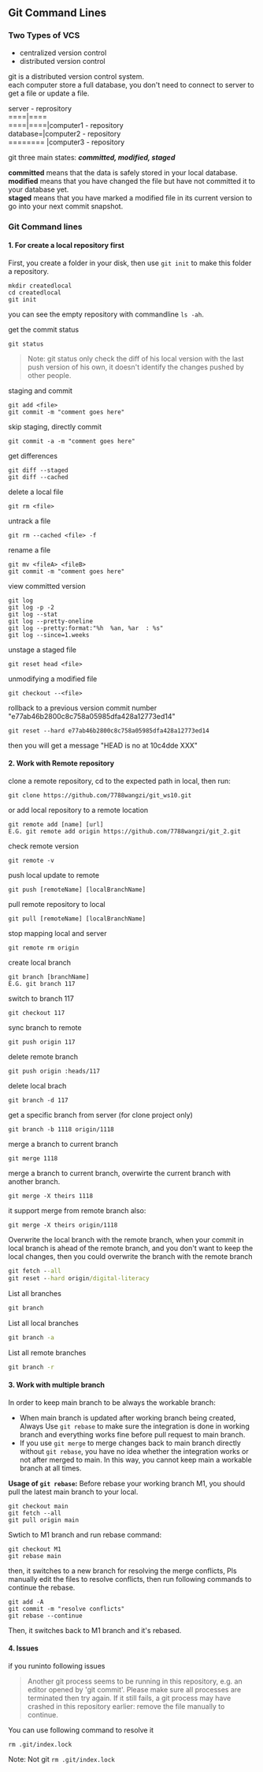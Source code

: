 ## Git Command Lines

### Two Types of VCS

- centralized version control  
- distributed version control 

git is a distributed version control system.  
each computer store a full database, you don't need to connect to server to get a file or update a file.

server - reprository  
====|====  
====|====|computer1 - repository  
database=|computer2 - repository  
======== |computer3 - repository  

git three main states: ***committed, modified, staged***

**committed** means that the data is safely stored in your local database.  
**modified** means that you have changed the file but have not committed it to your database yet.  
**staged** means that you have marked a modified file in its current version to go into your next commit snapshot.  

### Git Command lines

#### 1. For create a local repository first

First, you create a folder in your disk, then use `git init` to make this folder a repository.  

    mkdir createdlocal
    cd createdlocal
    git init


you can see the empty repository with commandline `ls -ah`.


get the commit status  

	git status

>Note: git status only check the diff of his local version with the last push version of his own, it doesn't identify the changes pushed by other people.

staging and commit 
   
	git add <file>  
	git commit -m "comment goes here"  

skip staging, directly commit

	git commit -a -m "comment goes here"

get differences

	git diff --staged
	git diff --cached

delete a local file

	git rm <file>

untrack a file

	git rm --cached <file> -f

rename a file

	git mv <fileA> <fileB>
	git commit -m "comment goes here"

view committed version
	
	git log  
	git log -p -2  
	git log --stat  
	git log --pretty-oneline  
	git log --pretty:format:"%h  %an, %ar  : %s"  
	git log --since=1.weeks  
	

unstage a staged file

	git reset head <file>

unmodifying a modified file

	git checkout --<file>

rollback to a previous version  commit number "e77ab46b2800c8c758a05985dfa428a12773ed14"  

    git reset --hard e77ab46b2800c8c758a05985dfa428a12773ed14

then you will get a message "HEAD is no at 10c4dde XXX"



#### 2. Work with Remote repository
clone a remote repository, cd to the expected path in local, then run:

	git clone https://github.com/7788wangzi/git_ws10.git

or add local repository to a remote location

	git remote add [name] [url]
	E.G. git remote add origin https://github.com/7788wangzi/git_2.git

check remote version

	git remote -v

push local update to remote

	git push [remoteName] [localBranchName]

pull remote repository to local

	git pull [remoteName] [localBranchName]

stop mapping local and server

	git remote rm origin

create local branch

	git branch [branchName]
	E.G. git branch 117

switch to branch 117

	git checkout 117

sync branch to remote

	git push origin 117

delete remote branch

	git push origin :heads/117

delete local brach

	git branch -d 117

get a specific branch from server (for clone project only)

	git branch -b 1118 origin/1118

merge a branch to current branch

	git merge 1118

merge a branch to current branch, overwirte the current branch with another branch.

```
git merge -X theirs 1118
```

it support merge from remote branch also:

```
git merge -X theirs origin/1118
```

Overwrite the local branch with the remote branch, when your commit in local branch is ahead of the remote branch, and you don't want to keep the local changes, then you could overwrite the branch with the remote branch

```cmd
git fetch --all
git reset --hard origin/digital-literacy
```

List all branches
```cmd
git branch
```

List all local branches
```cmd
git branch -a
```

List all remote branches
```cmd
git branch -r
```

#### 3. Work with multiple branch
In order to keep main branch to be always the workable branch:
- When main branch is updated after working branch being created, Always Use `git rebase` to make sure the integration is done in working branch and everything works fine before pull request to main branch.
- If you use `git merge` to merge changes back to main branch directly without `git rebase`, you have no idea whether the integration works or not after merged to main. In this way, you cannot keep main a workable branch at all times.

**Usage of `git rebase`:**
Before rebase your working branch M1, you should pull the latest main branch to your local.
```git
git checkout main
git fetch --all
git pull origin main
```

Swtich to M1 branch and run rebase command:
```git
git checkout M1
git rebase main
```
then, it switches to a new branch for resolving the merge conflicts, Pls manually edit the files to resolve conflicts, then run following commands to continue the rebase.
```git
git add -A
git commit -m "resolve conflicts"
git rebase --continue
```
Then, it switches back to M1 branch and it's rebased.

#### 4. Issues

if you runinto following issues

> Another git process seems to be running in this repository, e.g.
an editor opened by 'git commit'. Please make sure all processes
are terminated then try again. If it still fails, a git process
may have crashed in this repository earlier:
remove the file manually to continue.

You can use following command to resolve it  

    rm .git/index.lock

Note: Not git `rm .git/index.lock`
